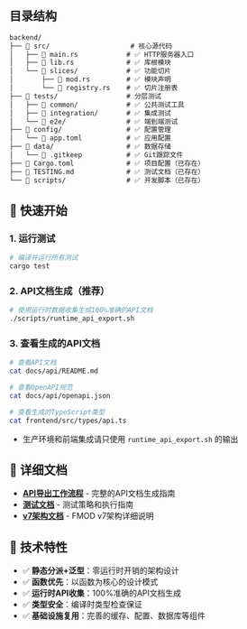 ## 目录结构
```markdown
backend/
├── 📂 src/                    # 核心源代码
│   ├── 📄 main.rs            # ✅ HTTP服务器入口
│   ├── 📄 lib.rs             # ✅ 库根模块  
│   └── 📂 slices/            # ✅ 功能切片
│       ├── 📄 mod.rs         # ✅ 模块声明
│       └── 📄 registry.rs    # ✅ 切片注册表
├── 📂 tests/                 # 分层测试
│   ├── 📂 common/            # ✅ 公共测试工具
│   ├── 📂 integration/       # ✅ 集成测试
│   └── 📂 e2e/               # ✅ 端到端测试
├── 📂 config/                # ✅ 配置管理
│   └── 📄 app.toml           # ✅ 应用配置
├── 📂 data/                  # ✅ 数据存储
│   └── 📄 .gitkeep           # ✅ Git跟踪文件
├── 📄 Cargo.toml             # ✅ 项目配置（已存在）
├── 📄 TESTING.md             # ✅ 测试文档（已存在）
└── 📂 scripts/               # ✅ 开发脚本（已存在）
```

## 🚀 快速开始

### 1. 运行测试
```bash
# 编译并运行所有测试
cargo test
```

### 2. API文档生成（推荐）
```bash
# 使用运行时数据收集生成100%准确的API文档
./scripts/runtime_api_export.sh
```

### 3. 查看生成的API文档
```bash
# 查看API文档
cat docs/api/README.md

# 查看OpenAPI规范
cat docs/api/openapi.json

# 查看生成的TypeScript类型
cat frontend/src/types/api.ts
```

- 生产环境和前端集成请只使用 `runtime_api_export.sh` 的输出

## 📖 详细文档

- **[API导出工作流程](docs/API_EXPORT_WORKFLOW.md)** - 完整的API文档生成指南
- **[测试文档](TESTING.md)** - 测试策略和执行指南
- **[v7架构文档](docs/v7.md)** - FMOD v7架构详细说明

## 🎯 技术特性

- ✅ **静态分派+泛型**：零运行时开销的架构设计
- ✅ **函数优先**：以函数为核心的设计模式
- ✅ **运行时API收集**：100%准确的API文档生成
- ✅ **类型安全**：编译时类型检查保证
- ✅ **基础设施复用**：完善的缓存、配置、数据库等组件